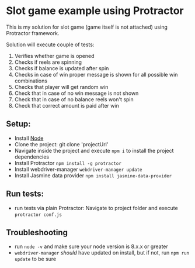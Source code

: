 # Slot game example using Protractor
This is my solution for slot game (game itself is not attached) using Protractor framework.

Solution will execute couple of tests:
1. Verifies whether game is opened
2. Checks if reels are spinning
3. Checks if balance is updated after spin
4. Checks in case of win proper message is shown for all possible win combinations
5. Checks that player will get random win
6. Check that in case of no win message is not shown
7. Check that in case of no balance reels won't spin
8. Check that correct amount is paid after win

## Setup:
* Install [Node](http://nodejs.org)
* Clone the project: git clone 'projectUrl'
* Navigate inside the project and execute `npm i` to install the project dependencies
* Install Protractor `npm install -g protractor` 
* Install webdriver-manager `webdriver-manager update` 
* Install Jasmine data provider `npm install jasmine-data-provider`  

## Run tests:
* run tests via plain Protractor: Navigate to project folder and execute `protractor conf.js`

## Troubleshooting
* run `node -v` and make sure your node version is 8.x.x or greater
* `webdriver-manager` _should_ have updated on install, but if not, run `npm run update` to be sure
